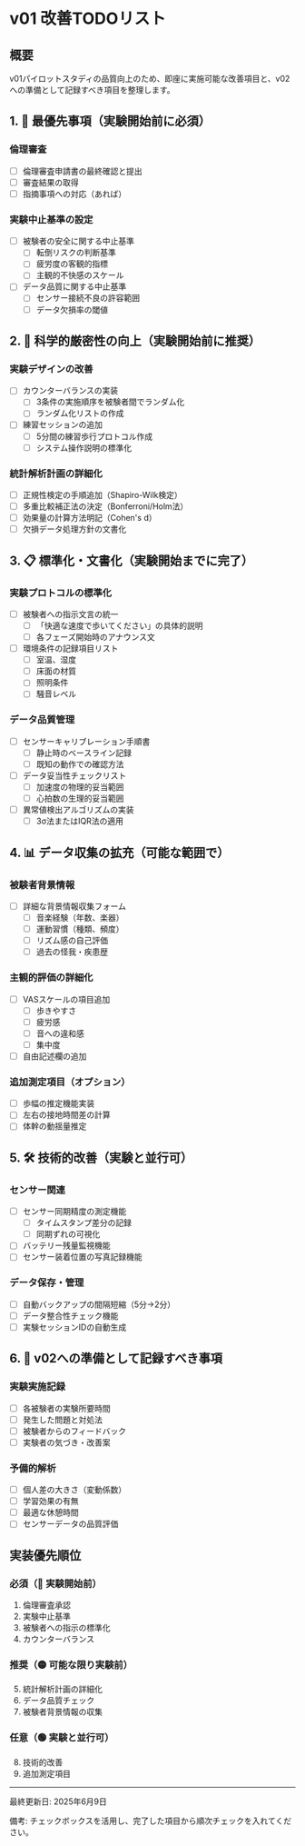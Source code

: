 # v01 改善TODOリスト

## 概要
v01パイロットスタディの品質向上のため、即座に実施可能な改善項目と、v02への準備として記録すべき項目を整理します。

## 1. 🚨 最優先事項（実験開始前に必須）

### 倫理審査
- [ ] 倫理審査申請書の最終確認と提出
- [ ] 審査結果の取得
- [ ] 指摘事項への対応（あれば）

### 実験中止基準の設定
- [ ] 被験者の安全に関する中止基準
  - [ ] 転倒リスクの判断基準
  - [ ] 疲労度の客観的指標
  - [ ] 主観的不快感のスケール
- [ ] データ品質に関する中止基準
  - [ ] センサー接続不良の許容範囲
  - [ ] データ欠損率の閾値

## 2. 🔬 科学的厳密性の向上（実験開始前に推奨）

### 実験デザインの改善
- [ ] カウンターバランスの実装
  - [ ] 3条件の実施順序を被験者間でランダム化
  - [ ] ランダム化リストの作成
- [ ] 練習セッションの追加
  - [ ] 5分間の練習歩行プロトコル作成
  - [ ] システム操作説明の標準化

### 統計解析計画の詳細化
- [ ] 正規性検定の手順追加（Shapiro-Wilk検定）
- [ ] 多重比較補正法の決定（Bonferroni/Holm法）
- [ ] 効果量の計算方法明記（Cohen's d）
- [ ] 欠損データ処理方針の文書化

## 3. 📋 標準化・文書化（実験開始までに完了）

### 実験プロトコルの標準化
- [ ] 被験者への指示文言の統一
  - [ ] 「快適な速度で歩いてください」の具体的説明
  - [ ] 各フェーズ開始時のアナウンス文
- [ ] 環境条件の記録項目リスト
  - [ ] 室温、湿度
  - [ ] 床面の材質
  - [ ] 照明条件
  - [ ] 騒音レベル

### データ品質管理
- [ ] センサーキャリブレーション手順書
  - [ ] 静止時のベースライン記録
  - [ ] 既知の動作での確認方法
- [ ] データ妥当性チェックリスト
  - [ ] 加速度の物理的妥当範囲
  - [ ] 心拍数の生理的妥当範囲
- [ ] 異常値検出アルゴリズムの実装
  - [ ] 3σ法またはIQR法の適用

## 4. 📊 データ収集の拡充（可能な範囲で）

### 被験者背景情報
- [ ] 詳細な背景情報収集フォーム
  - [ ] 音楽経験（年数、楽器）
  - [ ] 運動習慣（種類、頻度）
  - [ ] リズム感の自己評価
  - [ ] 過去の怪我・疾患歴

### 主観的評価の詳細化
- [ ] VASスケールの項目追加
  - [ ] 歩きやすさ
  - [ ] 疲労感
  - [ ] 音への違和感
  - [ ] 集中度
- [ ] 自由記述欄の追加

### 追加測定項目（オプション）
- [ ] 歩幅の推定機能実装
- [ ] 左右の接地時間差の計算
- [ ] 体幹の動揺量推定

## 5. 🛠️ 技術的改善（実験と並行可）

### センサー関連
- [ ] センサー同期精度の測定機能
  - [ ] タイムスタンプ差分の記録
  - [ ] 同期ずれの可視化
- [ ] バッテリー残量監視機能
- [ ] センサー装着位置の写真記録機能

### データ保存・管理
- [ ] 自動バックアップの間隔短縮（5分→2分）
- [ ] データ整合性チェック機能
- [ ] 実験セッションIDの自動生成

## 6. 📝 v02への準備として記録すべき事項

### 実験実施記録
- [ ] 各被験者の実験所要時間
- [ ] 発生した問題と対処法
- [ ] 被験者からのフィードバック
- [ ] 実験者の気づき・改善案

### 予備的解析
- [ ] 個人差の大きさ（変動係数）
- [ ] 学習効果の有無
- [ ] 最適な休憩時間
- [ ] センサーデータの品質評価

## 実装優先順位

### 必須（🔴 実験開始前）
1. 倫理審査承認
2. 実験中止基準
3. 被験者への指示の標準化
4. カウンターバランス

### 推奨（🟡 可能な限り実験前）
5. 統計解析計画の詳細化
6. データ品質チェック
7. 被験者背景情報の収集

### 任意（🟢 実験と並行可）
8. 技術的改善
9. 追加測定項目

---

最終更新日: 2025年6月9日

備考: チェックボックスを活用し、完了した項目から順次チェックを入れてください。